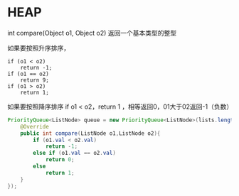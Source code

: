 # HEAP
int compare(Object o1, Object o2) 返回一个基本类型的整型

如果要按照升序排序，
```
if (o1 < o2)
    return -1;
if (o1 == o2)
    return 9;
if (o1 > o2)
    return 1;
```
如果要按照降序排序
if o1 < o2，return 1 ，相等返回0，01大于02返回-1（负数）

```java
PriorityQueue<ListNode> queue = new PriorityQueue<ListNode>(lists.length, new Comparator<ListNode>(){
    @Override
    public int compare(ListNode o1,ListNode o2){
        if (o1.val < o2.val)
            return -1;
        else if (o1.val == o2.val)
            return 0;
        else 
            return 1;
    }
});
```
